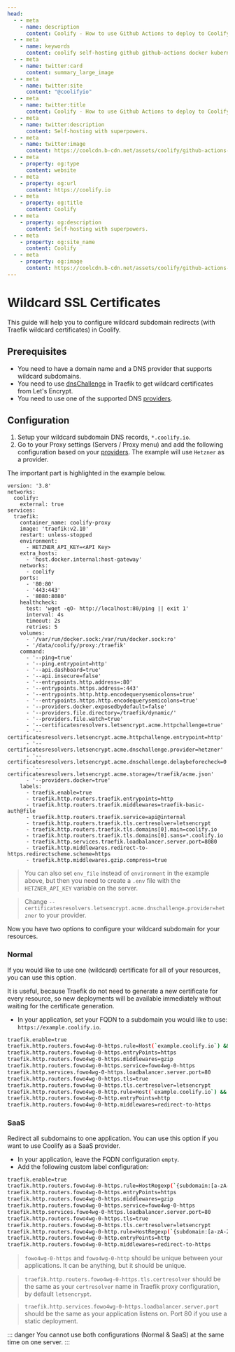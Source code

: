 ```yaml
---
head:
  - - meta
    - name: description
      content: Coolify - How to use Github Actions to deploy to Coolify
  - - meta
    - name: keywords
      content: coolify self-hosting github github-actions docker kubernetes vercel netlify heroku render digitalocean aws gcp azure
  - - meta
    - name: twitter:card
      content: summary_large_image
  - - meta
    - name: twitter:site
      content: "@coolifyio"
  - - meta
    - name: twitter:title
      content: Coolify - How to use Github Actions to deploy to Coolify
  - - meta
    - name: twitter:description
      content: Self-hosting with superpowers.
  - - meta
    - name: twitter:image
      content: https://coolcdn.b-cdn.net/assets/coolify/github-actions-og-image.png
  - - meta
    - property: og:type
      content: website
  - - meta
    - property: og:url
      content: https://coolify.io
  - - meta
    - property: og:title
      content: Coolify
  - - meta
    - property: og:description
      content: Self-hosting with superpowers.
  - - meta
    - property: og:site_name
      content: Coolify
  - - meta
    - property: og:image
      content: https://coolcdn.b-cdn.net/assets/coolify/github-actions-og-image.png
---
```


# Wildcard SSL Certificates

This guide will help you to configure wildcard subdomain redirects (with Traefik wildcard certificates) in Coolify.

## Prerequisites
- You need to have a domain name and a DNS provider that supports wildcard subdomains. 
- You need to use [dnsChallenge](https://doc.traefik.io/traefik/https/acme/#dnschallenge) in Traefik to get wildcard certificates from Let's Encrypt.
- You need to use one of the supported DNS [providers](https://doc.traefik.io/traefik/https/acme/#providers).

## Configuration
1. Setup your wildcard subdomain DNS records, `*.coolify.io`.
2. Go to your Proxy settings (Servers / Proxy menu) and add the following configuration based on your [providers](https://doc.traefik.io/traefik/https/acme/#providers). The example will use `Hetzner` as a provider.

The important part is highlighted in the example below.

```bash{10-11,40-44,51-53}
version: '3.8'
networks:
  coolify:
    external: true
services:
  traefik:
    container_name: coolify-proxy
    image: 'traefik:v2.10'
    restart: unless-stopped
    environment:
      - HETZNER_API_KEY=<API Key>
    extra_hosts:
      - 'host.docker.internal:host-gateway'
    networks:
      - coolify
    ports:
      - '80:80'
      - '443:443'
      - '8080:8080'
    healthcheck:
      test: 'wget -qO- http://localhost:80/ping || exit 1'
      interval: 4s
      timeout: 2s
      retries: 5
    volumes:
      - '/var/run/docker.sock:/var/run/docker.sock:ro'
      - '/data/coolify/proxy:/traefik'
    command:
      - '--ping=true'
      - '--ping.entrypoint=http'
      - '--api.dashboard=true'
      - '--api.insecure=false'
      - '--entrypoints.http.address=:80'
      - '--entrypoints.https.address=:443'
      - '--entrypoints.http.http.encodequerysemicolons=true'
      - '--entrypoints.https.http.encodequerysemicolons=true'
      - '--providers.docker.exposedbydefault=false'
      - '--providers.file.directory=/traefik/dynamic/'
      - '--providers.file.watch=true'
      - '--certificatesresolvers.letsencrypt.acme.httpchallenge=true'
      - '--certificatesresolvers.letsencrypt.acme.httpchallenge.entrypoint=http'
      - '--certificatesresolvers.letsencrypt.acme.dnschallenge.provider=hetzner'
      - '--certificatesresolvers.letsencrypt.acme.dnschallenge.delaybeforecheck=0'
      - '--certificatesresolvers.letsencrypt.acme.storage=/traefik/acme.json'
      - '--providers.docker=true'
    labels:
      - traefik.enable=true
      - traefik.http.routers.traefik.entrypoints=http
      - traefik.http.routers.traefik.middlewares=traefik-basic-auth@file
      - traefik.http.routers.traefik.service=api@internal
      - traefik.http.routers.traefik.tls.certresolver=letsencrypt
      - traefik.http.routers.traefik.tls.domains[0].main=coolify.io
      - traefik.http.routers.traefik.tls.domains[0].sans=*.coolify.io
      - traefik.http.services.traefik.loadbalancer.server.port=8080
      - traefik.http.middlewares.redirect-to-https.redirectscheme.scheme=https
      - traefik.http.middlewares.gzip.compress=true
```
> You can also set `env_file` instead of `environment` in the example above, but then you need to create a `.env` file with the `HETZNER_API_KEY` variable on the server.

> Change `--certificatesresolvers.letsencrypt.acme.dnschallenge.provider=hetzner` to your provider.

Now you have two options to configure your wildcard subdomain for your resources.

### Normal
If you would like to use one (wildcard) certificate for all of your resources, you can use this option. 

It is useful, because Traefik do not need to generate a new certificate for every resource, so new deployments will be available immediately without waiting for the certificate generation.

- In your application, set your FQDN to a subdomain you would like to use: `https://example.coolify.io`.
  
```bash
traefik.enable=true
traefik.http.routers.fowo4wg-0-https.rule=Host(`example.coolify.io`) && PathPrefix(`/`)
traefik.http.routers.fowo4wg-0-https.entryPoints=https
traefik.http.routers.fowo4wg-0-https.middlewares=gzip
traefik.http.routers.fowo4wg-0-https.service=fowo4wg-0-https
traefik.http.services.fowo4wg-0-https.loadbalancer.server.port=80
traefik.http.routers.fowo4wg-0-https.tls=true
traefik.http.routers.fowo4wg-0-https.tls.certresolver=letsencrypt
traefik.http.routers.fowo4wg-0-http.rule=Host(`example.coolify.io`) && PathPrefix(`/`)
traefik.http.routers.fowo4wg-0-http.entryPoints=http
traefik.http.routers.fowo4wg-0-http.middlewares=redirect-to-https
```

### SaaS
Redirect all subdomains to one application. You can use this option if you want to use Coolify as a SaaS provider.

- In your application, leave the FQDN configuration `empty`.
- Add the following custom label configuration:
  
```bash
traefik.enable=true
traefik.http.routers.fowo4wg-0-https.rule=HostRegexp(`{subdomain:[a-zA-Z0-9-]+}.coolify.io`)
traefik.http.routers.fowo4wg-0-https.entryPoints=https
traefik.http.routers.fowo4wg-0-https.middlewares=gzip
traefik.http.routers.fowo4wg-0-https.service=fowo4wg-0-https
traefik.http.services.fowo4wg-0-https.loadbalancer.server.port=80
traefik.http.routers.fowo4wg-0-https.tls=true
traefik.http.routers.fowo4wg-0-https.tls.certresolver=letsencrypt
traefik.http.routers.fowo4wg-0-http.rule=HostRegexp(`{subdomain:[a-zA-Z0-9-]+}.coolify.io`)
traefik.http.routers.fowo4wg-0-http.entryPoints=http
traefik.http.routers.fowo4wg-0-http.middlewares=redirect-to-https
```




> `fowo4wg-0-https` and `fowo4wg-0-http` should be unique between your applications. It can be anything, but it should be unique.
 
> `traefik.http.routers.fowo4wg-0-https.tls.certresolver` should be the same as your `certresolver` name in Traefik proxy configuration, by default `letsencrypt`.

> `traefik.http.services.fowo4wg-0-https.loadbalancer.server.port` should be the same as your application listens on. Port 80 if you use a static deployment.


::: danger
You cannot use both configurations (Normal & SaaS) at the same time on one server.
:::